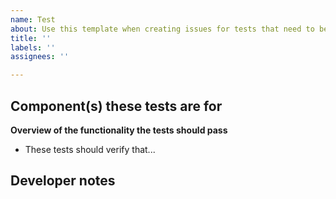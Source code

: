 ```yaml
---
name: Test
about: Use this template when creating issues for tests that need to be written.
title: ''
labels: ''
assignees: ''

---
```


**Component(s) these tests are for**
- 

**Overview of the functionality the tests should pass**
- These tests should verify that...

**Developer notes**
-
